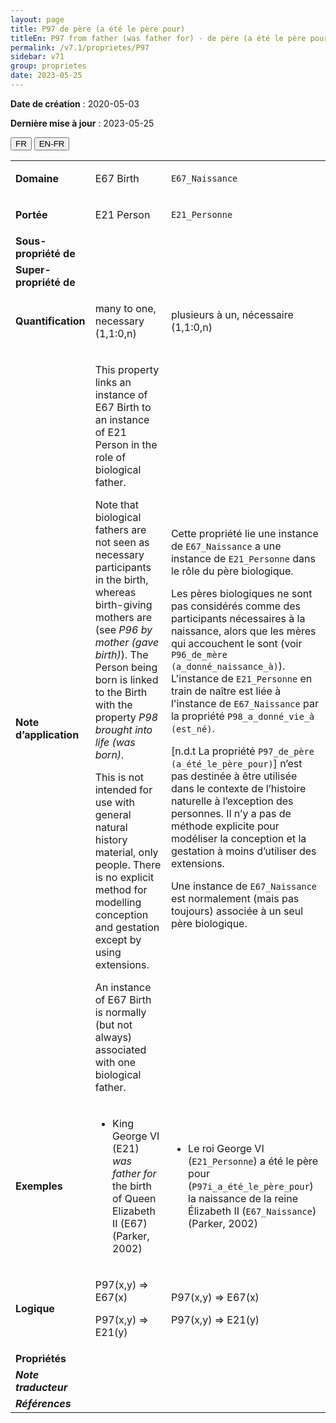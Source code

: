 ```yaml
---
layout: page
title: P97 de père (a été le père pour)
titleEn: P97 from father (was father for) - de père (a été le père pour)
permalink: /v7.1/proprietes/P97
sidebar: v71
group: proprietes
date: 2023-05-25
---
```


**Date de création** : 2020-05-03

**Dernière mise à jour** : 2023-05-25

<div class="lang-buttons">
 <button id="fr" class="activate">FR</button>
 <button id="en-fr">EN-FR</button>
</div>

<table>
<tbody>
<tr>
<td><strong>Domaine</strong></td>
<td class="en">
<p>E67 Birth</p>
</td>
<td>
<p><code class="language-plaintext highlighter-rouge">E67_Naissance</code></p>
</td>
</tr>
<tr>
<td><strong>Portée</strong></td>
<td class="en">
<p>E21 Person</p>
</td>
<td>
<p><code class="language-plaintext highlighter-rouge">E21_Personne</code></p>
</td>
</tr>
<tr>
<td><strong>Sous-propriété de</strong></td>
<td class="en">
</td>
<td>
</td>
</tr>
<tr>
<td><strong>Super-propriété de</strong></td>
<td class="en">
</td>
<td>
</td>
</tr>
<tr>
<td><strong>Quantification</strong></td>
<td class="en">
<p>many to one, necessary (1,1:0,n)</p>
</td>
<td>
<p>plusieurs à un, nécessaire (1,1:0,n)</p>
</td>
</tr>
<tr>
<td><strong>Note d’application</strong></td>
<td class="en">
<p>This property links an instance of E67 Birth to an instance of E21 Person in the role of biological father. </p>
<p>Note that biological fathers are not seen as necessary participants in the birth, whereas birth-giving mothers are (see <em>P96 by mother (gave birth)</em>). The Person being born is linked to the Birth with the property <em>P98 brought into life (was born)</em>.</p>
<p>This is not intended for use with general natural history material, only people. There is no explicit method for modelling conception and gestation except by using extensions. </p>
<p>An instance of E67 Birth is normally (but not always) associated with one biological father.</p>
</td>
<td>
<p>Cette propriété lie une instance de <code class="language-plaintext highlighter-rouge">E67_Naissance</code> a une instance de <code class="language-plaintext highlighter-rouge">E21_Personne</code> dans le rôle du père biologique.</p>
<p>Les pères biologiques ne sont pas considérés comme des participants nécessaires à la naissance, alors que les mères qui accouchent le sont (voir<a href="https://chin-rcip.github.io/cidoc_crm_fr-ca/v7.1/proprietes/P96"><span class="underline"> </span></a><code class="language-plaintext highlighter-rouge">P96_de_mère (a_donné_naissance_à)</code>). L'instance de <code class="language-plaintext highlighter-rouge">E21_Personne</code> en train de naître est liée à l'instance de <code class="language-plaintext highlighter-rouge">E67_Naissance</code> par la propriété <code class="language-plaintext highlighter-rouge">P98_a_donné_vie_à (est_né)</code>.</p>
<p>[n.d.t La propriété <code class="language-plaintext highlighter-rouge">P97_de_père (a_été_le_père_pour)</code>] n’est pas destinée à être utilisée dans le contexte de l’histoire naturelle à l’exception des personnes. Il n’y a pas de méthode explicite pour modéliser la conception et la gestation à moins d’utiliser des extensions.</p>
<p>Une instance de <code class="language-plaintext highlighter-rouge">E67_Naissance</code> est normalement (mais pas toujours) associée à un seul père biologique.</p>
</td>
</tr>
<tr>
<td><strong>Exemples</strong></td>
<td class="en">
<ul>
<li><p>King George VI (E21)<em> was father for</em> the birth of Queen Elizabeth II (E67) (Parker, 2002) </p>
</li>
</ul>
</td>
<td>
<ul>
<li><p>Le roi George VI (<code class="language-plaintext highlighter-rouge">E21_Personne</code>) a été le père pour (<code class="language-plaintext highlighter-rouge">P97i_a_été_le_père_pour</code>) la naissance de la reine Élizabeth II (<code class="language-plaintext highlighter-rouge">E67_Naissance</code>) (Parker, 2002)</p>
</li>
</ul>
</td>
</tr>
<tr>
<td><strong>Logique</strong></td>
<td class="en">
<p>P97(x,y) ⇒ E67(x) </p>
<p>P97(x,y) ⇒ E21(y) </p>
</td>
<td>
<p>P97(x,y) ⇒ E67(x) </p>
<p>P97(x,y) ⇒ E21(y) </p>
</td>
</tr>
<tr>
<td><strong>Propriétés</strong></td>
<td class="en">
</td>
<td>
</td>
</tr>
<tr>
<td><strong><em>Note traducteur</em></strong></td>
<td colspan="2">
</td>
</tr>
<tr>
<td><strong><em>Références</em></strong></td>
<td colspan="2">
</td>
</tr>
</tbody>
</table>
